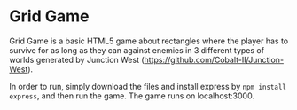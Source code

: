# Grid Game
Grid Game is a basic HTML5 game about rectangles where the player has to survive for as long as they can against enemies in 3 different types of worlds generated by Junction West (https://github.com/Cobalt-II/Junction-West). 

In order to run, simply download the files and install express by ```npm install express```, and then run the game. The game runs on localhost:3000.
